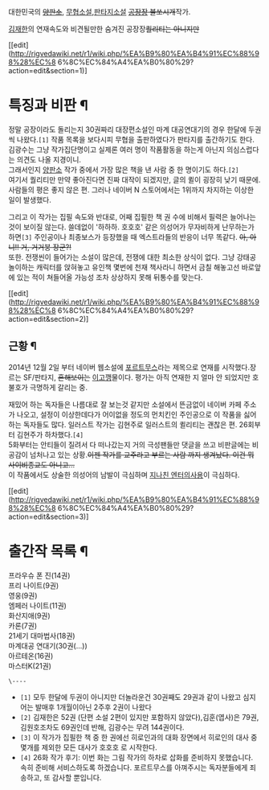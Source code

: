 대한민국의 <del>[양판소](%EC%96%91%ED%8C%90%EC%86%8C.md)</del>, [무협소설](%EB%AC%B4%ED%98%91%EC%86%8C%EC%84%A4.md),[판타지소설](%ED%8C%90%ED%83%80%EC%A7%80%EC%86%8C%EC%84%A4.md) <del>[공장장](%EA%B3%B5%EC%9E%A5%EC%9E%A5.md) 불쏘시개</del>작가.

[김재한](%EA%B9%80%EC%9E%AC%ED%95%9C.md)의 연재속도와 비견될만한 숨겨진 공장장<del>퀄리티는
아니지만</del>

[[edit](http://rigvedawiki.net/r1/wiki.php/%EA%B9%80%EA%B4%91%EC%88%98%28%EC%8
6%8C%EC%84%A4%EA%B0%80%29?action=edit&section=1)]

# 특징과 비판 ¶

  

정말 공장이라도 돌리는지 30권짜리 대장편소설인 마계 대공연대기의 경우 한달에 두권씩 나왔다.`[1]` 작품 목록을 보다시피 무협을
출판하였다가 판타지를 출간하기도 한다. 김광수는 그냥 작가집단명이고 실제론 여러 명이 작품활동을 하는게 아닌지 의심스럽다는 의견도 나올
지경이니.  
그래서인지 [양판소](%EC%96%91%ED%8C%90%EC%86%8C.md) 작가 중에서 가장 많은 책을 낸 사람 중 한 명이기도
하다.`[2]`  
여기서 퀄리티만 만약 좋아진다면 진짜 대작이 되겠지만, 글의 퀼이 굉장히 낮기 때문에. 사람들의 평은 좋지 않은 편. 그러나 네이버 N
스토어에서는 1위까지 차지하는 이상한 일이 발생했다.

  

그리고 이 작가는 집필 속도와 반대로, 어째 집필한 책 권 수에 비해서 필력은 늘어나는 것이 보이질 않는다. 쓸데없이 '하하하. 호호호'
같은 의성어가 무자비하게 난무하는가 하면`[3]` 주인공이나 최종보스가 등장했을 때 엑스트라들의 반응이 너무 똑같다. <del>아, 아니!!
거, 거거붕 장군?!</del>  
또한. 전쟁씬이 들어가는 소설이 많은데, 전쟁에 대한 최소한 상식이 없다. 그냥 강태공 놀이하는 캐릭터를 앉혀놓고 유인책 몇번에 천재
책사라니 하면서 금칠 해놓고선 바로앞에 있는 적이 쳐들어올 가능성 조차 상상하지 못해 뒤통수를 맞는다.

  
  

[[edit](http://rigvedawiki.net/r1/wiki.php/%EA%B9%80%EA%B4%91%EC%88%98%28%EC%8
6%8C%EC%84%A4%EA%B0%80%29?action=edit&section=2)]

## 근황 ¶

2014년 12월 2일 부터 네이버 웹소설에
[포르트무스](%ED%8F%AC%EB%A5%B4%ED%8A%B8%EB%AC%B4%EC%8A%A4.md)라는 제목으로 연재를
시작했다.장르는 SF/판타지, <del>흔해보이는</del> [이고깽](%EC%9D%B4%EA%B3%A0%EA%B9%BD.md)물이다.
평가는 아직 연재한 지 얼마 안 되었지만 호불호가 극명하게 갈리는 중.

재밌어 하는 독자들은 나름대로 잘 보는것 같지만 소설에서 뜬금없이 네이버 카페 주소가 나오고, 설정이 이상한데다가 어이없을 정도의 먼치킨인
주인공으로 이 작품을 싫어하는 독자들도 많다. 일러스트 작가는 김현주로 일러스트의 퀼리티는 괜찮은 편. 26회부터 김현주가
하차했다.`[4]`  
5화부터는 안티들이 질려서 다 떠나갔는지 거의 극성팬들만 댓글을 쓰고 비판글에는 비공감이 넘처나고 있는 상황.<del>이젠 작가를 교주라고
부르는 사람 까지 생겨났다. 이건 뭐 사이비종교도 아니고...</del>  
이 작품에서도 상술한 의성어의 남발이 극심하며 [지나친 엔터의사용](%EA%B0%95%EC%A0%9C%EA%B0%9C%ED%96%89.md)이 극심하다.  

  

[[edit](http://rigvedawiki.net/r1/wiki.php/%EA%B9%80%EA%B4%91%EC%88%98%28%EC%8
6%8C%EC%84%A4%EA%B0%80%29?action=edit&section=3)]

# 출간작 목록 ¶

  
  

프라우슈 폰 진(14권)  
프리 나이트(9권)  
영웅(9권)  
엠페러 나이트(11권)  
화산지애(9권)  
카론(7권)  
21세기 대마법사(18권)  
마계대공 연대기(30권(...))  
아르테온(16권)  
마스터K(21권)

`\----`

  * `[1]` 모두 한달에 두권이 아니지만 더놀라운건 30권째도 29권과 같이 나왔고 심지어는 발매후 1개월이아닌 2주후 2권이 나왔다
  * `[2]` 김재한은 52권 (단편 소설 2편이 있지만 포함하지 않았다),김훈(엽사)은 79권,김원호조차도 69권인데 반해, 김광수는 무려 144권이다.
  * `[3]` 이 작가가 집필한 책 중 한 권에선 히로인과의 대화 장면에서 히로인의 대사 중 몇개를 제외한 모든 대사가 호호호 로 시작한다.
  * `[4]` 26화 작가 후기: 이번 화는 그림 작가의 하차로 삽화를 준비하지 못했습니다. 속히 준비해 서비스하도록 하겠습니다. 포르트무스를 아껴주시는 독자분들에게 죄송하고, 또 감사할 뿐입니다.

